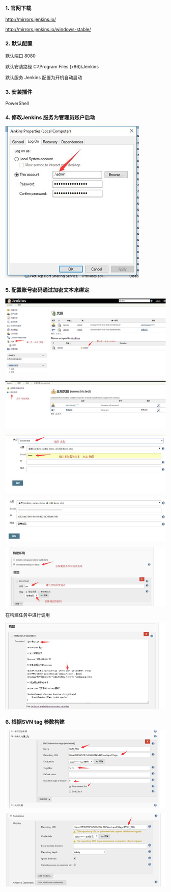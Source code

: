 ### 1. 官网下载

http://mirrors.jenkins.io/

http://mirrors.jenkins.io/windows-stable/

### 2.  默认配置

默认端口 8080

默认安装路径 C:\Program Files (x86)\Jenkins

默认服务 Jenkins 配置为开机自动启动

### 3.  安装插件

PowerShell

### 4.  修改Jenkins 服务为管理员账户启动 

![image](./static/logon.jpg)

### 5.  配置账号密码通过加密文本来绑定

![image](./static/secret.jpg)

![image](./static/secret02.jpg)

![image](./static/secret03.jpg)

![image](./static/secret031.jpg)

![image](./static/secret04.jpg)

在构建任务中进行调用

![image](./static/secret05.jpg)


### 6.  根据SVN tag 参数构建

![image](./static/svntag01.jpg)

![image](./static/svntag02.jpg)